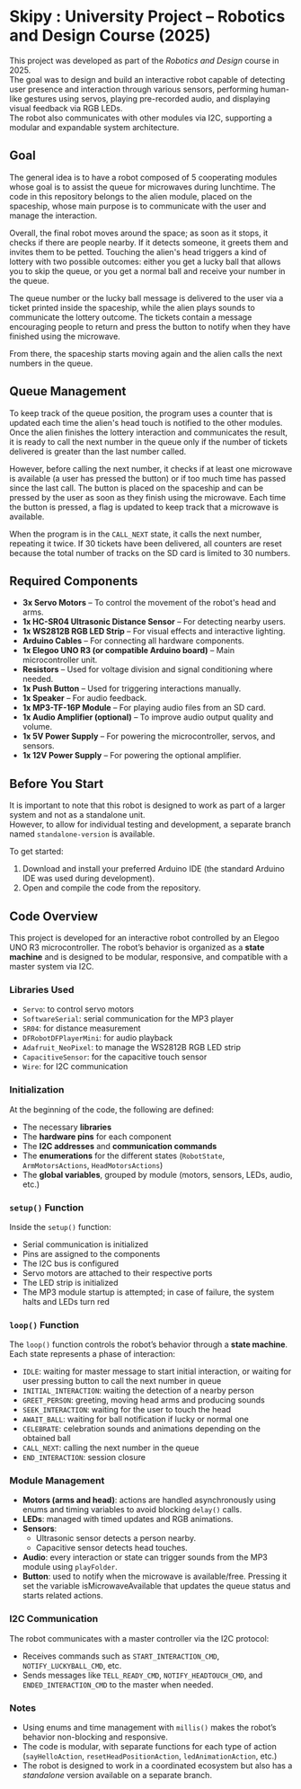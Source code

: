 # Skipy : University Project – Robotics and Design Course (2025)

This project was developed as part of the *Robotics and Design* course in 2025.  
The goal was to design and build an interactive robot capable of detecting user presence and interaction through various sensors, performing human-like gestures using servos, playing pre-recorded audio, and displaying visual feedback via RGB LEDs.  
The robot also communicates with other modules via I2C, supporting a modular and expandable system architecture.

## Goal

The general idea is to have a robot composed of 5 cooperating modules whose goal is to assist the queue for microwaves during lunchtime. The code in this repository belongs to the alien module, placed on the spaceship, whose main purpose is to communicate with the user and manage the interaction.

Overall, the final robot moves around the space; as soon as it stops, it checks if there are people nearby. If it detects someone, it greets them and invites them to be petted. Touching the alien's head triggers a kind of lottery with two possible outcomes: either you get a lucky ball that allows you to skip the queue, or you get a normal ball and receive your number in the queue.

The queue number or the lucky ball message is delivered to the user via a ticket printed inside the spaceship, while the alien plays sounds to communicate the lottery outcome. The tickets contain a message encouraging people to return and press the button to notify when they have finished using the microwave.

From there, the spaceship starts moving again and the alien calls the next numbers in the queue.

## Queue Management

To keep track of the queue position, the program uses a counter that is updated each time the alien's head touch is notified to the other modules. Once the alien finishes the lottery interaction and communicates the result, it is ready to call the next number in the queue only if the number of tickets delivered is greater than the last number called.

However, before calling the next number, it checks if at least one microwave is available (a user has pressed the button) or if too much time has passed since the last call. The button is placed on the spaceship and can be pressed by the user as soon as they finish using the microwave. Each time the button is pressed, a flag is updated to keep track that a microwave is available.

When the program is in the `CALL_NEXT` state, it calls the next number, repeating it twice. If 30 tickets have been delivered, all counters are reset because the total number of tracks on the SD card is limited to 30 numbers.


## Required Components

- **3x Servo Motors** – To control the movement of the robot's head and arms.
- **1x HC-SR04 Ultrasonic Distance Sensor** – For detecting nearby users.
- **1x WS2812B RGB LED Strip** – For visual effects and interactive lighting.
- **Arduino Cables** – For connecting all hardware components.
- **1x Elegoo UNO R3 (or compatible Arduino board)** – Main microcontroller unit.
- **Resistors** – Used for voltage division and signal conditioning where needed.
- **1x Push Button** – Used for triggering interactions manually.
- **1x Speaker** – For audio feedback.
- **1x MP3-TF-16P Module** – For playing audio files from an SD card.
- **1x Audio Amplifier (optional)** – To improve audio output quality and volume.
- **1x 5V Power Supply** – For powering the microcontroller, servos, and sensors.
- **1x 12V Power Supply** – For powering the optional amplifier.


## Before You Start

It is important to note that this robot is designed to work as part of a larger system and not as a standalone unit.  
However, to allow for individual testing and development, a separate branch named `standalone-version` is available.

To get started:

1. Download and install your preferred Arduino IDE (the standard Arduino IDE was used during development).
2. Open and compile the code from the repository.

## Code Overview

This project is developed for an interactive robot controlled by an Elegoo UNO R3 microcontroller. The robot’s behavior is organized as a **state machine** and is designed to be modular, responsive, and compatible with a master system via I2C.

### Libraries Used

- `Servo`: to control servo motors  
- `SoftwareSerial`: serial communication for the MP3 player  
- `SR04`: for distance measurement  
- `DFRobotDFPlayerMini`: for audio playback  
- `Adafruit_NeoPixel`: to manage the WS2812B RGB LED strip  
- `CapacitiveSensor`: for the capacitive touch sensor  
- `Wire`: for I2C communication  

### Initialization

At the beginning of the code, the following are defined:

- The necessary **libraries**  
- The **hardware pins** for each component  
- The **I2C addresses** and **communication commands**  
- The **enumerations** for the different states (`RobotState`, `ArmMotorsActions`, `HeadMotorsActions`)  
- The **global variables**, grouped by module (motors, sensors, LEDs, audio, etc.)  

### `setup()` Function

Inside the `setup()` function:

- Serial communication is initialized  
- Pins are assigned to the components  
- The I2C bus is configured  
- Servo motors are attached to their respective ports  
- The LED strip is initialized  
- The MP3 module startup is attempted; in case of failure, the system halts and LEDs turn red  

### `loop()` Function

The `loop()` function controls the robot’s behavior through a **state machine**. Each state represents a phase of interaction:

- `IDLE`: waiting for master message to start initial interaction, or waiting for user pressing button to call the next number in queue
- `INITIAL_INTERACTION`: waiting the detection of a nearby person  
- `GREET_PERSON`: greeting, moving head arms and producing sounds
- `SEEK_INTERACTION`: waiting for the user to touch the head  
- `AWAIT_BALL`: waiting for ball notification if lucky or normal one 
- `CELEBRATE`: celebration sounds and animations depending on the obtained ball
- `CALL_NEXT`: calling the next number in the queue 
- `END_INTERACTION`: session closure  

### Module Management

- **Motors (arms and head)**: actions are handled asynchronously using enums and timing variables to avoid blocking `delay()` calls.  
- **LEDs**: managed with timed updates and RGB animations.  
- **Sensors**:  
  - Ultrasonic sensor detects a person nearby.  
  - Capacitive sensor detects head touches.  
- **Audio**: every interaction or state can trigger sounds from the MP3 module using `playFolder`.  
- **Button**: used to notify when the microwave is available/free. Pressing it set the variable isMicrowaveAvailable that updates the queue status and starts related actions.  


### I2C Communication

The robot communicates with a master controller via the I2C protocol:

- Receives commands such as `START_INTERACTION_CMD`, `NOTIFY_LUCKYBALL_CMD`, etc.  
- Sends messages like `TELL_READY_CMD`, `NOTIFY_HEADTOUCH_CMD`, and `ENDED_INTERACTION_CMD` to the master when needed.  

### Notes

- Using enums and time management with `millis()` makes the robot’s behavior non-blocking and responsive.  
- The code is modular, with separate functions for each type of action (`sayHelloAction`, `resetHeadPositionAction`, `ledAnimationAction`, etc.)  
- The robot is designed to work in a coordinated ecosystem but also has a *standalone* version available on a separate branch.  



